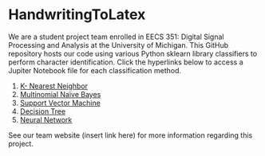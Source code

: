 # HandwritingToLatex
We are a student project team enrolled in EECS 351: Digital Signal Processing and Analysis at the University of Michigan.
This GitHub repository hosts our code using various Python sklearn library classifiers to perform character identification. Click the hyperlinks below to access a Jupiter Notebook file for each classification method. 

1. [K- Nearest Neighbor]()
2. [Multinomial Naïve Bayes](https://github.com/EmiliaPsacharopoulos/HandwritingToLatex/blob/main/NaiveBayes.ipynb)
3. [Support Vector Machine]()
4. [Decision Tree](https://github.com/EmiliaPsacharopoulos/HandwritingToLatex/blob/main/DecisionTree.ipynb)
5. [Neural Network]()

See our team website (insert link here) for more information regarding this project.
